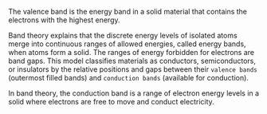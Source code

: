 The valence band is the energy band in a solid material that contains the electrons with the highest energy.

Band theory explains that the discrete energy levels of isolated atoms merge into continuous ranges of allowed energies, called energy bands, when atoms form a solid. The ranges of energy forbidden for electrons are band gaps. This model classifies materials as conductors, semiconductors, or insulators by the relative positions and gaps between their `valence bands` (outermost filled bands) and `conduction bands` (available for conduction).

In band theory, the conduction band is a range of electron energy levels in a solid where electrons are free to move and conduct electricity.